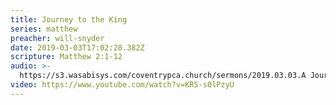```yaml
---
title: Journey to the King
series: matthew
preacher: will-snyder
date: 2019-03-03T17:02:28.382Z
scripture: Matthew 2:1-12
audio: >-
  https://s3.wasabisys.com/coventrypca.church/sermons/2019.03.03.A Journey to the King - Will Snyder.mp3
video: https://www.youtube.com/watch?v=KRS-s0lPzyU
---
```

